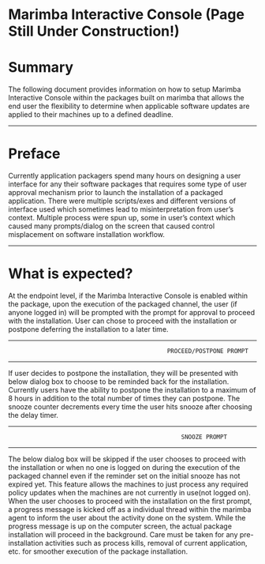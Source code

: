 # Marimba Interactive Console (Page Still Under Construction!)


# **Summary**
  
The following document provides information on how to setup Marimba Interactive Console within the packages built on marimba that allows the end user the flexibility to determine when applicable software updates are applied to their machines up to a defined deadline.  
***
# **Preface**
  
Currently application packagers spend many hours on designing a user interface for any their software packages that requires some type of user approval mechanism prior to launch the installation of a packaged application. There were multiple scripts/exes and different versions of interface used which sometimes lead to misinterpretation from user’s context. Multiple process were spun up, some in user’s context which caused many prompts/dialog on the screen that caused control misplacement on software installation workflow.     
***
# **What is expected?**
  
At the endpoint level, if the Marimba Interactive Console is enabled within the package, upon the execution of the packaged channel, the user (if anyone logged in) will be prompted with the prompt for approval to proceed with the installation. User can chose to proceed with the installation or postpone deferring the installation to a later time.
***
                                                 PROCEED/POSTPONE PROMPT
***
If user decides to postpone the installation, they will be presented with below dialog box to choose to be reminded back for the installation. Currently users have the ability to postpone the installation to a maximum of 8 hours in addition to the total number of times they can postpone. The snooze counter decrements every time the user hits snooze after choosing the delay timer. 
***
                                                     SNOOZE PROMPT
***
The below dialog box will be skipped if the user chooses to proceed with the installation or when no one is logged on during the execution of the packaged channel even if the reminder set on the initial snooze has not expired yet. This feature allows the machines to just process any required policy updates when the machines are not currently in use(not logged on).
When the user chooses to proceed with the installation on the first prompt, a progress message is kicked off as a individual thread within the marimba agent to inform the user about the activity done on the system. While the progress message is up on the computer screen, the actual package installation will proceed in the background. Care must be taken for any pre-installation activities such as process kills, removal of current application, etc. for smoother execution of the package installation. 


